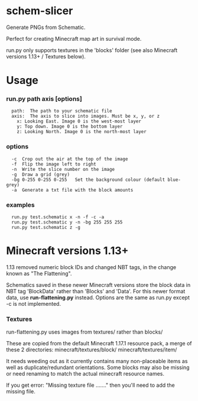 # schem-slicer
Generate PNGs from Schematic.

Perfect for creating Minecraft map art in survival mode.

run.py only supports textures in the 'blocks' folder (see also Minecraft versions 1.13+ / Textures below).

# Usage
### run.py path axis [options]
```
  path:  The path to your schematic file 
  axis:  The axis to slice into images. Must be x, y, or z 
    x: Looking East. Image 0 is the west-most layer 
    y: Top down. Image 0 is the bottom layer 
    z: Looking North. Image 0 is the north-most layer 
```
### options
```
  -c  Crop out the air at the top of the image
  -f  Flip the image left to right
  -n  Write the slice number on the image
  -g  Draw a grid (grey)
  -bg 0-255 0-255 0-255   Set the background colour (default blue-grey)
  -a  Generate a txt file with the block amounts
```
### examples
```
  run.py test.schematic x -n -f -c -a
  run.py test.schematic y -n -bg 255 255 255 
  run.py test.schematic z -g 
```

# Minecraft versions 1.13+

1.13 removed numeric block IDs and changed NBT tags, in the change known as "The Flattening".

Schematics saved in these newer Minecraft versions store the block data in NBT tag 'BlockData' rather than 'Blocks' and 'Data'.
For this newer format data, use **run-flattening.py** instead.  Options are the same as run.py except -c is not implemented.

### Textures

run-flattening.py uses images from textures/ rather than blocks/

These are copied from the default Minecraft 1.17.1 resource pack, a merge of these 2 directories: minecraft/textures/block/ minecraft/textures/item/

It needs weeding out as it currently contains many non-placeable items as well as duplicate/redundant orientations. Some blocks may also be missing or need renaming to match the actual minecraft resource names.

If you get error: "Missing texture file ......." then you'll need to add the missing file.